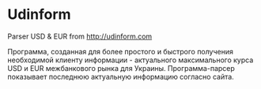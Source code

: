 Udinform
========

Parser USD &amp; EUR from http://udinform.com

Программа, созданная для более простого и быстрого получения необходимой клиенту информации - 
актуального максимального курса USD и EUR межбанкового рынка для Украины. Программа-парсер показывает
последнюю актуальную информацию согласно сайта.
